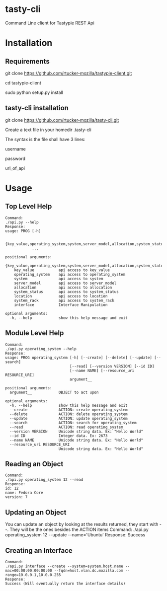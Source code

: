 tasty-cli
=========

Command Line client for Tastypie REST Api

Installation
=

Requirements
-

git clone https://github.com/rtucker-mozilla/tastypie-client.git

cd tastypie-client

sudo python setup.py install

tasty-cli installation
-
git clone https://github.com/rtucker-mozilla/tasty-cli.git

Create a text file in your homedir .tasty-cli

The syntax is the file shall have 3 lines:

username

password

url_of_api

Usage
=

Top Level Help
-
    Command:
    ./api.py --help
    Response:
    usage: PROG [-h]
                
                {key_value,operating_system,system,server_model,allocation,system_status,location,system_rack,interface}
                ...
    
    positional arguments:
      {key_value,operating_system,system,server_model,allocation,system_status,location,system_rack,interface}
        key_value           api access to key_value
        operating_system    api access to operating_system
        system              api access to system
        server_model        api access to server_model
        allocation          api access to allocation
        system_status       api access to system_status
        location            api access to location
        system_rack         api access to system_rack
        interface           Interface Manipulation
    
    optional arguments:
      -h, --help            show this help message and exit

Module Level Help
-
    Command:
    ./api.py operating_system --help
    Response:
    usage: PROG operating_system [-h] [--create] [--delete] [--update] [--search]
                                 [--read] [--version VERSION] [--id ID]
                                 [--name NAME] [--resource_uri RESOURCE_URI]
                                 argument__
    
    positional arguments:
      argument__            OBJECT to act upon
    
    optional arguments:
      -h, --help            show this help message and exit
      --create              ACTION: create operating_system
      --delete              ACTION: delete operating_system
      --update              ACTION: update operating_system
      --search              ACTION: search for operating_system
      --read                ACTION: read operating_system
      --version VERSION     Unicode string data. Ex: "Hello World"
      --id ID               Integer data. Ex: 2673
      --name NAME           Unicode string data. Ex: "Hello World"
      --resource_uri RESOURCE_URI
                            Unicode string data. Ex: "Hello World"

Reading an Object
-
    Command:
    ./api.py operating_system 12 --read 
    Response:
    id: 12
    name: Fedora Core
    version: 7

Updating an Object
-
You can update an object by looking at the results returned, they start with --.
They will be the ones besides the ACTION items
    Command:
    ./api.py operating_system 12 --update --name='Ubuntu'
    Response:
    Success

Creating an Interface
-
    Command:
    ./api.py interface --create --system=system.host.name --mac=00:00:00:00:00:00 --fqdn=host.vlan.dc.mozilla.com --range=10.0.0.1,10.0.0.255
    Response:
    Success (Will eventually return the interface details) 
